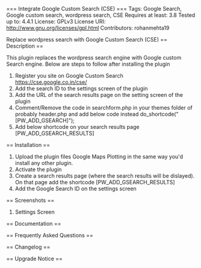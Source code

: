 === Integrate Google Custom Search (CSE) ===
Tags: Google Search, Google custom search, wordpress search, CSE
Requires at least: 3.8
Tested up to: 4.4.1
License: GPLv3
License URI: http://www.gnu.org/licenses/gpl.html
Contributors: rohanmehta19

Replace wordpress search with Google Custom Search (CSE)
== Description ==

This plugin replaces the wordpress search engine with Google custom Search engine. 
Below are steps to follow after installing the plugin

1. Register you site on Google Custom Search https://cse.google.co.in/cse/
2. Add the search ID to the settings screen of the plugin
3. Add the URL of the search results page on the setting screen of the plugin
4. Comment/Remove the code in searchform.php in your themes folder of probably header.php and add below code instead
do_shortcode("[PW_ADD_GSEARCH]");
5. Add below shortcode on your search results page [PW_ADD_GSEARCH_RESULTS]



== Installation ==

1. Upload the plugin files Google Maps Plotting in the same way you'd install any other plugin.
2. Activate the plugin
3. Create a search results page (where the search results will be dislayed). On that page add the shortcode [PW_ADD_GSEARCH_RESULTS]
4. Add the Google Search ID on the settings screen

== Screenshots ==
1. Settings Screen


== Documentation ==



== Frequently Asked Questions ==



== Changelog ==



== Upgrade Notice ==


